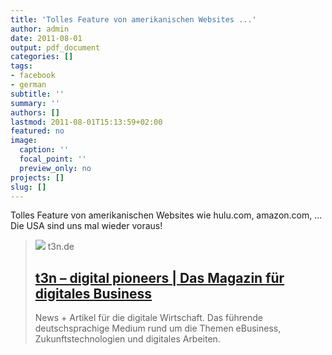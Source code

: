 ```yaml
---
title: 'Tolles Feature von amerikanischen Websites ...'
author: admin
date: 2011-08-01
output: pdf_document
categories: []
tags:
- facebook
- german
subtitle: ''
summary: ''
authors: []
lastmod: 2011-08-01T15:13:59+02:00
featured: no
image:
  caption: ''
  focal_point: ''
  preview_only: no
projects: []
slug: []
---
```

Tolles Feature von amerikanischen Websites wie hulu.com, amazon.com, ... Die USA sind uns mal wieder voraus!
> [![](https://storage.googleapis.com/t3n-de/assets/t3n/2018/images/t3n-og-1200x630.png)](http://t3n.de/news/keine-privatsphare-web-forscher-finden-trackingmethode-323908/)
> t3n.de
> ## [t3n  – digital pioneers | Das Magazin für digitales Business](http://t3n.de/news/keine-privatsphare-web-forscher-finden-trackingmethode-323908/)
>
>News + Artikel für die digitale Wirtschaft. Das führende deutschsprachige Medium rund um die Themen eBusiness, Zukunftstechnologien und digitales Arbeiten.

